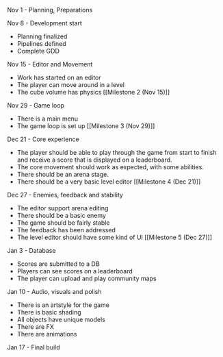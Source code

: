 Nov 1 - Planning, Preparations

Nov 8 - Development start
- Planning finalized
- Pipelines defined
- Complete GDD 

Nov 15 - Editor and Movement
- Work has started on an editor
- The player can move around in a level
- The cube volume has physics
[[Milestone 2 (Nov 15)]]

Nov 29 - Game loop
- There is a main menu
- The game loop is set up
[[Milestone 3 (Nov 29)]]

Dec 21 - Core experience
 - The player should be able to play through the game from start to finish and receive a score that is displayed on a leaderboard. 
 - The core movement should work as expected, with some abilities. 
 - There should be an arena stage. 
 - There should be a very basic level editor
[[Milestone 4 (Dec 21)]]

Dec 27 - Enemies, feedback and stability
 - The editor support arena editing
 - There should be a basic enemy
 - The game should be fairly stable
 - The feedback has been addressed
 - The level editor should have some kind of UI
[[Milestone 5 (Dec 27)]]

Jan 3 - Database
- Scores are submitted to a DB
- Players can see scores on a leaderboard
- The player can upload and play community maps 

Jan 10 - Audio, visuals and polish
- There is an artstyle for the game
- There is basic shading
- All objects have unique models
- There are FX
- There are animations

Jan 17 - Final build